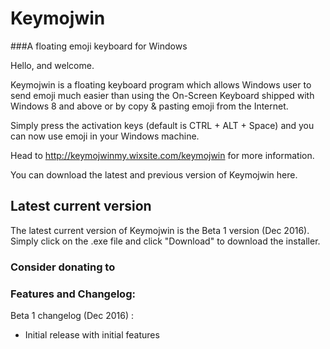 # Keymojwin
###A floating emoji keyboard for Windows

Hello, and welcome.

Keymojwin is a floating keyboard program which allows Windows user to send emoji much easier than using the On-Screen Keyboard shipped with Windows 8 and above or by copy & pasting emoji from the Internet.

Simply press the activation keys (default is CTRL + ALT + Space) and you can now use emoji in your Windows machine.

Head to http://keymojwinmy.wixsite.com/keymojwin for more information.

You can download the latest and previous version of Keymojwin here.

## Latest current version
The latest current version of Keymojwin is the Beta 1 version (Dec 2016). Simply click on the .exe file and click "Download" to download the installer.

### Consider donating to 

### Features and Changelog:
Beta 1 changelog (Dec 2016) :

* Initial release with initial features
